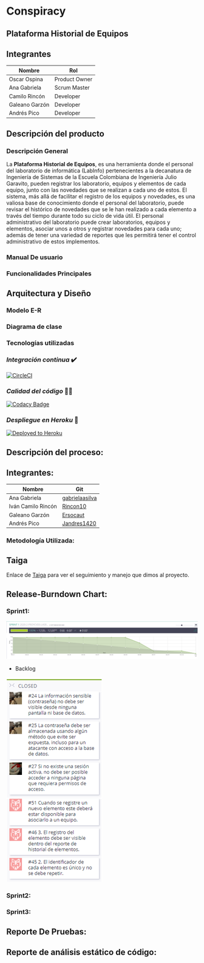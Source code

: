 # __Conspiracy__

## __Plataforma Historial de Equipos__

## __Integrantes__

|     Nombre    |     Rol         |
|--------------|------------- |
|Oscar Ospina	|Product Owner    |
|Ana Gabriela |Scrum Master   
|Camilo Rincón|Developer   |
|Galeano Garzón |Developer   |
|Andrés Pico|Developer   |

## __Descripción del producto__

### __Descripción General__
La **Plataforma Historial de Equipos**, es una herramienta donde el personal del laboratorio de informática (LabInfo) pertenecientes a la decanatura de Ingeniería de Sistemas de la Escuela Colombiana de Ingeniería Julio Garavito, pueden registrar los laboratorio, equipos y elementos de cada equipo, junto con las novedades que se realizan a cada uno de estos. El sistema, más allá de facilitar el registro de los equipos y novedades, es una valiosa base de conocimiento donde el personal del laboratorio, puede revisar el histórico de novedades que se le han realizado a cada elemento a través del tiempo durante todo su ciclo de vida útil. El personal administrativo del laboratorio puede crear laboratorios, equipos y elementos, asociar unos a otros y registrar novedades para cada uno; además de tener una variedad de reportes que les permitirá tener el control administrativo de estos implementos.

### __Manual De usuario__

### __Funcionalidades Principales__


## __Arquitectura y Diseño__ 

### __Modelo E-R__

### __Diagrama de clase__


### __Tecnologías utilizadas__

### _Integración continua_ ✔️
[![CircleCI](https://circleci.com/gh/PDSW-ECI/base-proyectos.svg?style=svg)](https://app.circleci.com/pipelines/github/2020-2-PROYCVDS-LasRastasDelCalvo/Conspiracy)


 
### _Calidad del código_ 👨‍💻
[![Codacy Badge](https://app.codacy.com/project/badge/Grade/a06a6e2b3c104857975f54fcb1997d68)](https://www.codacy.com/gh/2020-2-PROYCVDS-LasRastasDelCalvo/Conspiracy/dashboard?utm_source=github.com&amp;utm_medium=referral&amp;utm_content=2020-2-PROYCVDS-LasRastasDelCalvo/Conspiracy&amp;utm_campaign=Badge_Grade)

 
### _Despliegue en Heroku_ 🚀
[![Deployed to Heroku](https://www.herokucdn.com/deploy/button.png)](https://lasrastasdelcalvo.herokuapp.com/)



## __Descripción del proceso:__

## __Integrantes:__

|     Nombre    |     Git         |
|--------------|------------- |
|Ana Gabriela |[gabrielaasilva](https://github.com/gabrielaasilva)   
|Iván Camilo Rincón|[Rincon10](https://github.com/Rincon10 )  |
|Galeano Garzón |[Ersocaut](https://github.com/Ersocaut)   |
|Andrés Pico|[Jandres1420](https://github.com/Jandres1420) |

### __Metodología Utilizada:__

## __Taiga__
Enlace de [Taiga](https://tree.taiga.io/project/gabrielaasilva-historial-de-equipos-labinfo/timeline) para ver el seguimiento y manejo que dimos al proyecto. 

## __Release-Burndown Chart:__

### __Sprint1:__
![](https://github.com/2020-2-PROYCVDS-LasRastasDelCalvo/Conspiracy/blob/main/modelos/SPRINT1.png)

* Backlog

 ![](https://github.com/2020-2-PROYCVDS-LasRastasDelCalvo/Conspiracy/blob/main/modelos/Backlog%20Sprint1.png)

### __Sprint2:__

### __Sprint3:__

## __Reporte De Pruebas:__


## __Reporte de análisis estático de código:__
